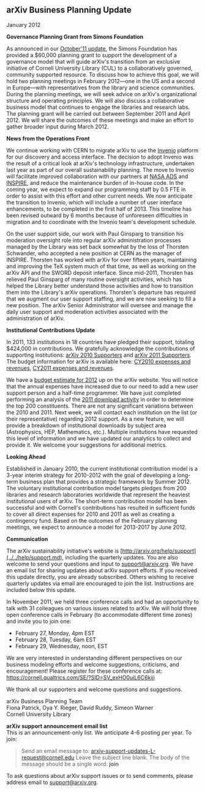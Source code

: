 arXiv Business Planning Update
------------------------------

January 2012

**Governance Planning Grant from Simons Foundation**

As announced in our [October'11
update](arxiv_busplan_Oct2011.md), the Simons Foundation has
provided a $60,000 planning grant to support the development of a
governance model that will guide arXiv's transition from an exclusive
initiative of Cornell University Library (CUL) to a collaboratively
governed, community supported resource. To discuss how to achieve this
goal, we will hold two planning meetings in February 2012—one in the US
and a second in Europe—with representatives from the library and science
communities. During the planning meetings, we will seek advice on
arXiv's organizational structure and operating principles. We will also
discuss a collaborative business model that continues to engage the
libraries and research labs. The planning grant will be carried out
between September 2011 and April 2012. We will share the outcomes of
these meetings and make an effort to gather broader input during March
2012.

**News from the Operations Front**

We continue working with CERN to migrate arXiv to use the
[Invenio](http://invenio-software.org/) platform for our discovery and
access interface. The decision to adopt Invenio was the result of a
critical look at arXiv's technology infrastructure, undertaken last year
as part of our overall sustainability planning. The move to Invenio will
facilitate improved collaboration with our partners at [NASA
ADS](http://adswww.harvard.edu/) and [INSPIRE](http://inspirehep.net/),
and reduce the maintenance burden of in-house code. In the coming year,
we expect to expand our programming staff by 0.5 FTE in order to assist
with this effort and other current needs. We now anticipate the
transition to Invenio, which will include a number of user interface
enhancements, to be completed in the first half of 2013. This timeline
has been revised outward by 6 months because of unforeseen difficulties
in migration and to coordinate with the Invenio team's development
schedule.

On the user support side, our work with Paul Ginsparg to transition his
moderation oversight role into regular arXiv administration processes
managed by the Library was set back somewhat by the loss of Thorsten
Schwander, who accepted a new position at CERN as the manager of
INSPIRE. Thorsten has worked with arXiv for over fifteen years,
maintaining and improving the TeX system much of that time, as well as
working on the arXiv API and the SWORD deposit interface. Since
mid-2011, Thorsten has relieved Paul Ginsparg of many routine oversight
activities, which has helped the Library better understand those
activities and how to transition them into the Library's arXiv
operations. Thorsten's departure has required that we augment our user
support staffing, and we are now seeking to fill a new position. The
arXiv Senior Administrator will oversee and manage the daily user
support and moderation activities associated with the administration of
arXiv.

**Institutional Contributions Update**

In 2011, 133 institutions in 18 countries have pledged their support,
totaling $424,000 in contributions. We gratefully acknowledge the
contributions of supporting institutions: [arXiv 2010
Supporters](2010_supporters.md) and [arXiv 2011
Supporters](2011_supporters.md). The budget information for
arXiv is available here: [CY2010 expenses and
revenues](http://tinyurl.com/3wu56ur), [CY2011 expenses and
revenues](http://tinyurl.com/7qvkt4n).

We have a [budget estimate for 2012](2012_CY_arXiv_budget.pdf) up on
the arXiv website. You will notice that the annual expenses have
increased due to our need to add a new user support person and a
half-time programmer. We have just completed performing an analysis of
the [2011 download activity](2011_usage.md) in order to
determine the top 200 constituents. There are not any significant
variations between the 2010 and 2011. Next week, we will contact each
institution on the list (or their representative) regarding 2012
support. As a new feature, we will provide a breakdown of institutional
downloads by subject area (Astrophysics, HEP, Mathematics, etc.).
Multiple institutions have requested this level of information and we
have updated our analytics to collect and provide it. We welcome your
suggestions for additional metrics.

**Looking Ahead**

Established in January 2010, the current institutional contribution
model is a 3-year interim strategy for 2010-2012 with the goal of
developing a long-term business plan that provides a strategic framework
by Summer 2012. The voluntary institutional contribution model targets
pledges from 200 libraries and research laboratories worldwide that
represent the heaviest institutional users of arXiv. The short-term
contribution model has been successful and with Cornell's contributions
has resulted in sufficient funds to cover all direct expenses for 2010
and 2011 as well as creating a contingency fund. Based on the outcomes
of the February planning meetings, we expect to announce a model for
2013-2017 by June 2012.

**Communication**

The arXiv sustainability initiative's website is
[http://arxiv.org/help/support](../../help/support.md), including the quarterly
updates. You are also welcome to send your questions and input to
support@arxiv.org. We have an email list for sharing updates about
arXiv support efforts. If you received this update directly, you are
already subscribed. Others wishing to receive quarterly updates via
email are encouraged to join the list. Instructions are included below
this update.

In November 2011, we held three conference calls and had an opportunity
to talk with 31 colleagues on various issues related to arXiv. We will
hold three open conference calls in February (to accommodate different
time zones) and invite you to join one:

-   February 27, Monday, 4pm EST
-   February 28, Tuesday, 6am EST
-   February 29, Wednesday, noon, EST

We are very interested in understanding different perspectives on our
business modeling efforts and welcome suggestions, criticisms, and
encouragement! Please register for these conference calls at:
<https://cornell.qualtrics.com/SE/?SID=SV_exHO0ujL6C6kiji>

We thank all our supporters and welcome questions and suggestions.

arXiv Business Planning Team  
Fiona Patrick, Oya Y. Rieger, David Ruddy, Simeon Warner  
Cornell University Library

**arXiv support announcement email list**  
This is an announcement-only list. We anticipate 4-6 posting per year.
To join:

> Send an email message to:
> arxiv-support-updates-L-request@cornell.edu 
> Leave the subject line blank. The body of the message should be a
> single word: **join**

To ask questions about arXiv support issues or to send comments, please
address email to support@arxiv.org.
